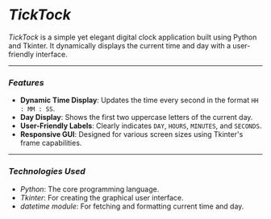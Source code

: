 # *TickTock*

*TickTock* is a simple yet elegant digital clock application built using Python and Tkinter. It dynamically displays the current time and day with a user-friendly interface.

---

### *Features*
- **Dynamic Time Display**: Updates the time every second in the format `HH : MM : SS`.
- **Day Display**: Shows the first two uppercase letters of the current day.
- **User-Friendly Labels**: Clearly indicates `DAY`, `HOURS`, `MINUTES`, and `SECONDS`.
- **Responsive GUI**: Designed for various screen sizes using Tkinter's frame capabilities.

---

### *Technologies Used*
- *Python*: The core programming language.
- *Tkinter*: For creating the graphical user interface.
- *datetime module*: For fetching and formatting current time and day.



